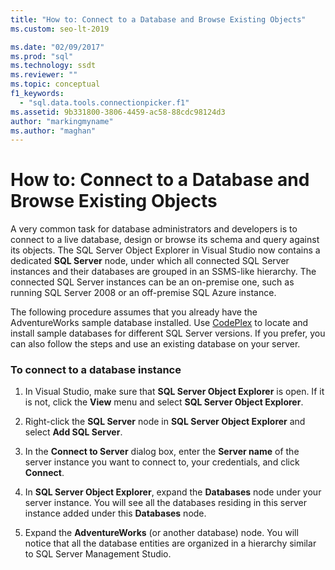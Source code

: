 ```yaml
---
title: "How to: Connect to a Database and Browse Existing Objects"
ms.custom: seo-lt-2019

ms.date: "02/09/2017"
ms.prod: "sql"
ms.technology: ssdt
ms.reviewer: ""
ms.topic: conceptual
f1_keywords: 
  - "sql.data.tools.connectionpicker.f1"
ms.assetid: 9b331800-3806-4459-ac58-88cdc98124d3
author: "markingmyname"
ms.author: "maghan"
---
```

# How to: Connect to a Database and Browse Existing Objects
A very common task for database administrators and developers is to connect to a live database, design or browse its schema and query against its objects. The SQL Server Object Explorer in Visual Studio now contains a dedicated **SQL Server** node, under which all connected SQL Server instances and their databases are grouped in an SSMS-like hierarchy. The connected SQL Server instances can be an on-premise one, such as running SQL Server 2008 or an off-premise SQL Azure instance.  
  
The following procedure assumes that you already have the AdventureWorks sample database installed. Use [CodePlex](https://msftdbprodsamples.codeplex.com/) to locate and install sample databases for different SQL Server versions. If you prefer, you can also follow the steps and use an existing database on your server.  
  
### To connect to a database instance  
  
1.  In Visual Studio, make sure that **SQL Server Object Explorer** is open. If it is not, click the **View** menu and select **SQL Server Object Explorer**.  
  
2.  Right-click the **SQL Server** node in **SQL Server Object Explorer** and select **Add SQL Server**.  
  
3.  In the **Connect to Server** dialog box, enter the **Server name** of the server instance you want to connect to, your credentials, and click **Connect**.  
  
4.  In **SQL Server Object Explorer**, expand the **Databases** node under your server instance. You will see all the databases residing in this server instance added under this **Databases** node.  
  
5.  Expand the **AdventureWorks** (or another database) node. You will notice that all the database entities are organized in a hierarchy similar to SQL Server Management Studio.  
  
